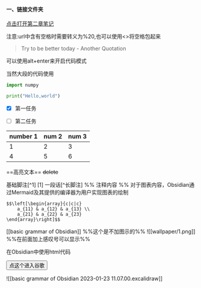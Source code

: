 #### 一、链接文件夹

[点击打开第二章笔记](obsidian://open?vault=ClassReview&file=%E5%BC%B9%E6%80%A7%E5%8A%9B%E5%AD%A6%E6%95%B4%E7%90%86%2F%E5%8A%9B%E5%AD%A6%E5%86%85%E5%AE%B9%2F%E5%BC%B9%E6%80%A7%E5%8A%9B%E5%AD%A6%2F%E7%AC%AC%E4%BA%8C%E7%AB%A0%EF%BC%9A%E5%BA%94%E5%8A%9B)

注意:url中含有空格时需要转义为%20,也可以使用<>将空格包起来

> Try to be better today
> \- Another Quotation

可以使用alt+enter来开启代码模式

当然大段的代码使用
```python
import numpy

print("Hello,world")
```

- [x]  第一任务
- [ ] 第二任务


|number 1|num 2|num 3|
|------|------|------|
|1|2|3|
|4|5|6|


==高亮文本==
~~delete~~

基础脚注[^1]
[1] 
一段话[^长脚注]
%% 注释内容
%%
对于图表内容，Obsidian通过Mermaid及其提供的编译器为用户实现图表的绘制


	$$\left[\begin{array}{c|c|c}
		a_{11} & a_{12} & a_{13} \\
		a_{21} & a_{22} & a_{23}
	\end{array}\right]$$
	
[[basic grammar of Obsidian]]    %%这个是不加图示的%%
![[wallpaper/1.png]]  
%%在前面加上感叹号可以显示%%

在Obsidian中使用html代码

<a href="https://google.com"><button>点这个进入谷歌</button></a>

![[basic grammar of Obsidian 2023-01-23 11.07.00.excalidraw]]